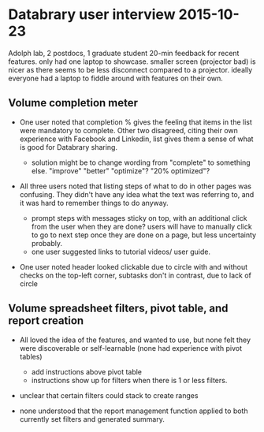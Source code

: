 # Databrary user interview 2015-10-23

Adolph lab, 2 postdocs, 1 graduate student
20-min feedback for recent features. only had one laptop to showcase. smaller screen (projector bad) is nicer as there seems to be less disconnect compared to a projector. ideally everyone had a laptop to fiddle around with features on their own. 

## Volume completion meter

* One user noted that completion % gives the feeling that items in the list were mandatory to complete. Other two disagreed, citing their own experience with Facebook and Linkedin, list gives them a sense of what is good for Databrary sharing.
    * solution might be to change wording from "complete" to something else. "improve" "better" "optimize"? "20% optimized"?

* All three users noted that listing steps of what to do in other pages was confusing. They didn't have any idea what the text was referring to, and it was hard to remember things to do anyway.
    * prompt steps with messages sticky on top, with an additional click from the user when they are done? users will have to manually click to go to next step once they are done on a page, but less uncertainty probably.
    * one user suggested links to tutorial videos/ user guide.

* One user noted header looked clickable due to circle with and without checks on the top-left corner, subtasks don't in contrast, due to lack of circle

## Volume spreadsheet filters, pivot table, and report creation

* All loved the idea of the features, and wanted to use, but none felt they were discoverable or self-learnable (none had experience with pivot tables) 
    * add instructions above pivot table
    * instructions show up for filters when there is 1 or less filters.

* unclear that certain filters could stack to create ranges

* none understood that the report management function applied to both currently set filters and generated summary.
